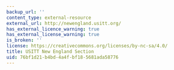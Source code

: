 ```yaml
---
backup_url: ''
content_type: external-resource
external_url: http://newengland.usitt.org/
has_external_licence_warning: true
has_external_license_warning: true
is_broken: ''
license: https://creativecommons.org/licenses/by-nc-sa/4.0/
title: USITT New England Section
uid: 76bf1d21-b4bd-4a4f-bf18-5681ada58776
---
```

